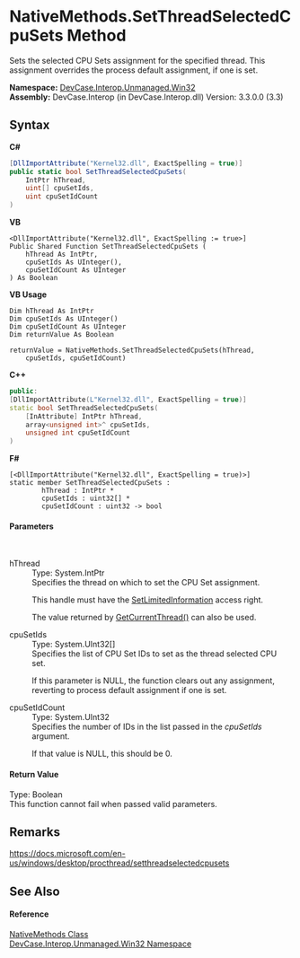 # NativeMethods.SetThreadSelectedCpuSets Method 
 

Sets the selected CPU Sets assignment for the specified thread. This assignment overrides the process default assignment, if one is set.

**Namespace:**&nbsp;<a href="N_DevCase_Interop_Unmanaged_Win32">DevCase.Interop.Unmanaged.Win32</a><br />**Assembly:**&nbsp;DevCase.Interop (in DevCase.Interop.dll) Version: 3.3.0.0 (3.3)

## Syntax

**C#**<br />
``` C#
[DllImportAttribute("Kernel32.dll", ExactSpelling = true)]
public static bool SetThreadSelectedCpuSets(
	IntPtr hThread,
	uint[] cpuSetIds,
	uint cpuSetIdCount
)
```

**VB**<br />
``` VB
<DllImportAttribute("Kernel32.dll", ExactSpelling := true>]
Public Shared Function SetThreadSelectedCpuSets ( 
	hThread As IntPtr,
	cpuSetIds As UInteger(),
	cpuSetIdCount As UInteger
) As Boolean
```

**VB Usage**<br />
``` VB Usage
Dim hThread As IntPtr
Dim cpuSetIds As UInteger()
Dim cpuSetIdCount As UInteger
Dim returnValue As Boolean

returnValue = NativeMethods.SetThreadSelectedCpuSets(hThread, 
	cpuSetIds, cpuSetIdCount)
```

**C++**<br />
``` C++
public:
[DllImportAttribute(L"Kernel32.dll", ExactSpelling = true)]
static bool SetThreadSelectedCpuSets(
	[InAttribute] IntPtr hThread, 
	array<unsigned int>^ cpuSetIds, 
	unsigned int cpuSetIdCount
)
```

**F#**<br />
``` F#
[<DllImportAttribute("Kernel32.dll", ExactSpelling = true)>]
static member SetThreadSelectedCpuSets : 
        hThread : IntPtr * 
        cpuSetIds : uint32[] * 
        cpuSetIdCount : uint32 -> bool 

```


#### Parameters
&nbsp;<dl><dt>hThread</dt><dd>Type: System.IntPtr<br />Specifies the thread on which to set the CPU Set assignment. 

 This handle must have the <a href="T_DevCase_Interop_Unmanaged_Win32_Enums_ThreadAccessRights">SetLimitedInformation</a> access right. 

 The value returned by <a href="M_DevCase_Interop_Unmanaged_Win32_NativeMethods_GetCurrentThread">GetCurrentThread()</a> can also be used.</dd><dt>cpuSetIds</dt><dd>Type: System.UInt32[]<br />Specifies the list of CPU Set IDs to set as the thread selected CPU set. 

 If this parameter is NULL, the function clears out any assignment, reverting to process default assignment if one is set.</dd><dt>cpuSetIdCount</dt><dd>Type: System.UInt32<br />Specifies the number of IDs in the list passed in the *cpuSetIds* argument. 

 If that value is NULL, this should be 0.</dd></dl>

#### Return Value
Type: Boolean<br />This function cannot fail when passed valid parameters.

## Remarks
<a href="https://docs.microsoft.com/en-us/windows/desktop/procthread/setthreadselectedcpusets" target="_blank">https://docs.microsoft.com/en-us/windows/desktop/procthread/setthreadselectedcpusets</a>

## See Also


#### Reference
<a href="T_DevCase_Interop_Unmanaged_Win32_NativeMethods">NativeMethods Class</a><br /><a href="N_DevCase_Interop_Unmanaged_Win32">DevCase.Interop.Unmanaged.Win32 Namespace</a><br />